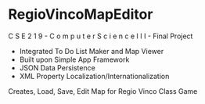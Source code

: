 # RegioVincoMapEditor
C S E 2 1 9 - C o m p u t e r   S c i e n c e  I I I  - Final Project 

* Integrated To Do List Maker and Map Viewer
* Built upon Simple App Framework
* JSON Data Persistence
* XML Property Localization/Internationalization

Creates, Load, Save, Edit Map for Regio Vinco Class Game
